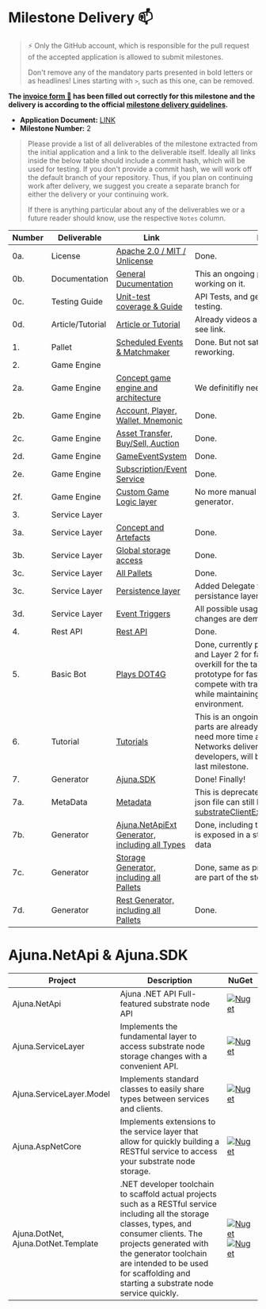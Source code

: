 # Milestone Delivery :mailbox:

> ⚡ Only the GitHub account, which is responsible for the pull request of the accepted application is allowed to submit milestones. 
> 
> Don't remove any of the mandatory parts presented in bold letters or as headlines! Lines starting with `>`, such as this one, can be removed.

**The [invoice form :pencil:](https://docs.google.com/forms/d/e/1FAIpQLSfmNYaoCgrxyhzgoKQ0ynQvnNRoTmgApz9NrMp-hd8mhIiO0A/viewform) has been filled out correctly for this milestone and the delivery is according to the official [milestone delivery guidelines](https://github.com/w3f/Grants-Program/blob/master/docs/milestone-deliverables-guidelines.md).**  

* **Application Document:**  [LINK](https://github.com/w3f/Grants-Program/blob/master/applications/ajuna_network_follow_up.md) 
* **Milestone Number:** 2

> Please provide a list of all deliverables of the milestone extracted from the initial application and a link to the deliverable itself. Ideally all links inside the below table should include a commit hash, which will be used for testing. If you don't provide a commit hash, we will work off the default branch of your repository. Thus, if you plan on continuing work after delivery, we suggest you create a separate branch for either the delivery or your continuing work. 
> 
> If there is anything particular about any of the deliverables we or a future reader should know, use the respective `Notes` column.

| Number | Deliverable | Link | Notes |
| ------------- | ------------- | ------------- |------------- |
| 0a. | License | [Apache 2.0 / MIT / Unlicense](https://github.com/ajuna-network/Ajuna.SDK/blob/main/LICENSE) | Done. |
| 0b. | Documentation | [General Ducumentation](https://github.com/ajuna-network/Open-Grants-Program/issues/24) | This an ongoing proccess and we are working on it. |
| 0c. | Testing Guide | [Unit-test coverage & Guide](https://github.com/ajuna-network/Open-Grants-Program/issues/25) | API Tests, and genereated Artefact testing. |
| 0d. | Article/Tutorial | [Article or Tutorial](https://github.com/ajuna-network/Open-Grants-Program/issues/26) | Already videos and tutorials in prep, see link. |
| 1. | Pallet | [Scheduled Events & Matchmaker](https://github.com/ajuna-network/Open-Grants-Program/issues/28) | Done. But not satisfying for Ajuna, reworking. |  
| 2. | Game Engine |
| 2a. | Game Engine | [Concept game engine and architecture](https://github.com/ajuna-network/Open-Grants-Program/issues/29) | We definitifly need to have a wiki! |
| 2b. | Game Engine | [Account, Player, Wallet, Mnemonic](https://github.com/ajuna-network/Open-Grants-Program/issues/30) | Done. |
| 2c. | Game Engine | [Asset Transfer, Buy/Sell, Auction](https://github.com/ajuna-network/Open-Grants-Program/issues/31) | Done. |
| 2d. | Game Engine | [GameEventSystem](https://github.com/ajuna-network/Open-Grants-Program/issues/32) | Done. |
| 2e. | Game Engine | [Subscription/Event Service](https://github.com/ajuna-network/Open-Grants-Program/issues/33) | Done. |
| 2f. | Game Engine | [Custom Game Logic layer](https://github.com/ajuna-network/Open-Grants-Program/issues/34) | No more manual work needed, with the generator. |
| 3. | Service Layer |
| 3a. | Service Layer | [Concept and Artefacts](https://github.com/ajuna-network/Open-Grants-Program/issues/35) | Done. |
| 3b. | Service Layer | [Global storage access](https://github.com/JetonNetwork/JtonNetwork.ServiceLayer/pull/1) | Done. | 
| 3c. | Service Layer | [All Pallets](https://github.com/ajuna-network/Open-Grants-Program/issues/37) | Done. | 
| 3c. | Service Layer | [Persistence layer](https://github.com/ajuna-network/Open-Grants-Program/issues/38) | Added Delegate for generic persistance layer, file, db, etc. | 
| 3d. | Service Layer | [Event Triggers](https://github.com/ajuna-network/SubstrateNET/blob/master/SubstrateNET.UnityDemo/Assets/Scripts/MenuController.cs) | All possible usages on storage changes are demoed in here, ongoing |
| 4. | Rest API | [Rest API](https://github.com/ajuna-network/Open-Grants-Program/issues/40) | Done. |
| 5. | Basic Bot | [Plays DOT4G](https://github.com/ajuna-network/Open-Grants-Program/issues/41) | Done, currently playing over Layer 1 and Layer 2 for fast state transition, overkill for the task, but necessary as a prototype for fast gameplay, which can compete with traditional gameplay while maintaining a decentralized environment. |
| 6. | Tutorial | [Tutorials](https://github.com/ajuna-network/Open-Grants-Program/issues/42) | This is an ongoing proccess, some parts are already in progress, but we need more time as it is part of Ajuna Networks delivery for game developers, will be finished with the last milestone. |
| 7. | Generator | [Ajuna.SDK](https://github.com/ajuna-network/Ajuna.SDK) | Done! Finally! |
| 7a. | MetaData | [Metadata](https://github.com/ajuna-network/Ajuna.NetApi/blob/031942faa11c49eb7cfb0a589422539bb6ad42f3/Ajuna.NetApi/SubstrateClient.cs#L73) | This is deprecated, no step in between, json file can still be obtained, by calling [substrateClientExt.MetaData.Serialize()](https://github.com/ajuna-network/Ajuna.NetApi/blob/031942faa11c49eb7cfb0a589422539bb6ad42f3/Ajuna.NetApi/Model/Meta/MetaData.cs#L32) |
| 7b. | Generator | [Ajuna.NetApiExt Generator, including all Types](https://github.com/ajuna-network/SubstrateNET/tree/master/SubstrateNET.NetApi/Generated/Model) | Done, including test of each type that is exposed in a storage with mocked data |
| 7c. | Generator | [Storage Generator, including all Pallets](https://github.com/ajuna-network/SubstrateNET/tree/master/SubstrateNET.NetApi/Generated/Model) | Done, same as previous as the types are part of the storage.
| 7d. | Generator | [Rest Generator, including all Pallets](https://github.com/ajuna-network/SubstrateNET/tree/master/SubstrateNET.RestService/Generated/Storage) | Done. |


# Ajuna.NetApi & Ajuna.SDK
| Project | Description                                                                                                                                                                                                                                                                               | NuGet 
|---|-------------------------------------------------------------------------------------------------------------------------------------------------------------------------------------------------------------------------------------------------------------------------------------------|---|
| Ajuna.NetApi | Ajuna .NET API Full-featured substrate node API                                                                                                                                                                                          | [![Nuget](https://img.shields.io/nuget/v/Ajuna.NetApi)](https://www.nuget.org/packages/Ajuna.NetApi/) |
| Ajuna.ServiceLayer | Implements the fundamental layer to access substrate node storage changes with a convenient API.                                                                                                                                                                                          | [![Nuget](https://img.shields.io/nuget/v/Ajuna.ServiceLayer)](https://www.nuget.org/packages/Ajuna.ServiceLayer/) |
| Ajuna.ServiceLayer.Model | Implements standard classes to easily share types between services and clients.                                                                                                                                                                                                           | [![Nuget](https://img.shields.io/nuget/v/Ajuna.ServiceLayer.Model)](https://www.nuget.org/packages/Ajuna.ServiceLayer.Model/) |
| Ajuna.AspNetCore | Implements extensions to the service layer that allow for quickly building a RESTful service to access your substrate node storage.                                                                                                                                                       | [![Nuget](https://img.shields.io/nuget/v/Ajuna.AspNetCore)](https://www.nuget.org/packages/Ajuna.AspNetCore/) |
| Ajuna.DotNet, Ajuna.DotNet.Template | .NET developer toolchain to scaffold actual projects such as a RESTful service including all the storage classes, types, and consumer clients. The projects generated with the generator toolchain are intended to be used for scaffolding and starting a substrate node service quickly. | [![Nuget](https://img.shields.io/nuget/v/Ajuna.DotNet)](https://www.nuget.org/packages/Ajuna.DotNet/) [![Nuget](https://img.shields.io/nuget/v/Ajuna.DotNet.Template)](https://www.nuget.org/packages/Ajuna.DotNet.Template/)|

